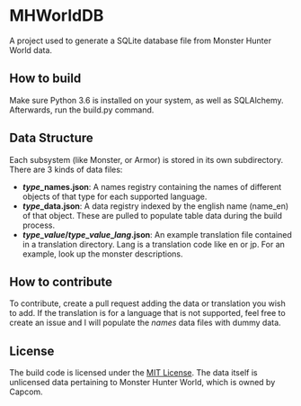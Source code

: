 # MHWorldDB
A project used to generate a SQLite database file from Monster Hunter World data.

## How to build
Make sure Python 3.6 is installed on your system, as well as SQLAlchemy. Afterwards, run the build.py command.

## Data Structure
Each subsystem (like Monster, or Armor) is stored in its own subdirectory. There are 3 kinds of data files:
- ***type*_names.json**: A names registry containing the names of different objects of that type for each supported language.
- ***type*_data.json**: A data registry indexed by the english name (name_en) of that object. These are pulled to populate table data 
               during the build process.
- ***type*\_*value*/*type*\_*value*\_*lang*.json**: An example translation file contained in a translation directory.
Lang is a translation code like en or jp. For an example, look up the monster descriptions.

## How to contribute
To contribute, create a pull request adding the data or translation you wish to add. 
If the translation is for a language that is not supported, 
feel free to create an issue and I will populate the *names* data files with dummy data.

## License
The build code is licensed under the [MIT License](http://opensource.org/licenses/mit-license.php). The data itself is unlicensed data pertaining to Monster Hunter World, which is owned by Capcom.
